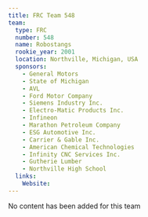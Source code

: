 ```yaml
---
title: FRC Team 548
team:
  type: FRC
  number: 548
  name: Robostangs
  rookie_year: 2001
  location: Northville, Michigan, USA
  sponsors:
    - General Motors
    - State of Michigan
    - AVL
    - Ford Motor Company
    - Siemens Industry Inc.
    - Electro-Matic Products Inc.
    - Infineon
    - Marathon Petroleum Company
    - ESG Automotive Inc.
    - Carrier & Gable Inc.
    - American Chemical Technologies
    - Infinity CNC Services Inc.
    - Gutherie Lumber
    - Northville High School
  links:
    Website: 
---
```

No content has been added for this team